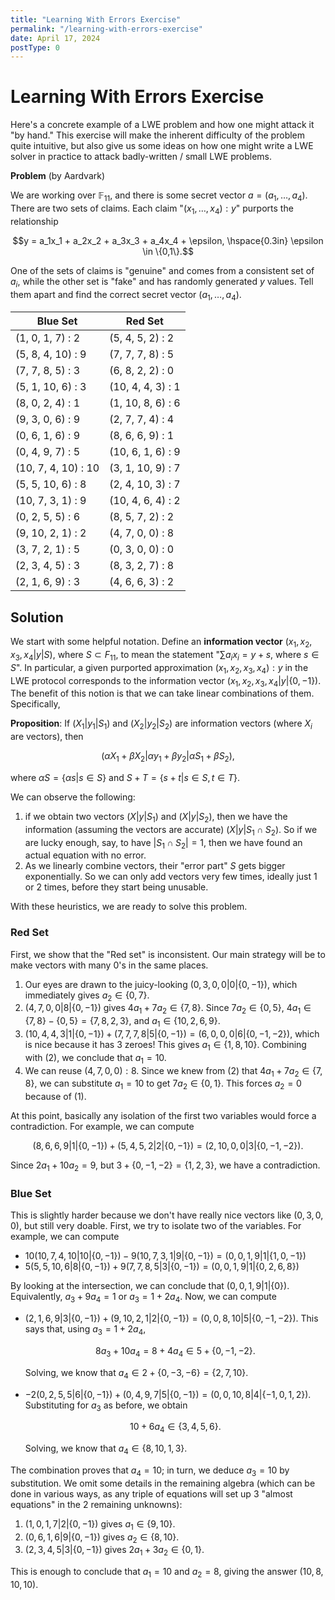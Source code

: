 ```yaml
---
title: "Learning With Errors Exercise"
permalink: "/learning-with-errors-exercise"
date: April 17, 2024
postType: 0
---
```


# Learning With Errors Exercise

Here's a concrete example of a LWE problem and how one might attack it "by hand." This exercise will make the inherent difficulty of the problem quite intuitive, but also give us some ideas on how one might write a LWE solver in practice to attack badly-written / small LWE problems.

**Problem** (by Aardvark)

We are working over $\mathbb{F}_{11}$, and there is some secret vector $a = (a_1, \ldots, a_4)$. There are two sets of claims. Each claim "$(x_1, \ldots, x_4) : y$" purports the relationship

$$y = a_1x_1 + a_2x_2 + a_3x_3 + a_4x_4 + \epsilon, \hspace{0.3in} \epsilon \in \{0,1\}.$$

One of the sets of claims is "genuine" and comes from a consistent set of $a_i$, while the other set is "fake" and has randomly generated $y$ values. Tell them apart and find the correct secret vector $(a_1, \ldots, a_4)$.

| Blue Set            | Red Set           |
| ------------------- | ----------------- |
| (1, 0, 1, 7) : 2    | (5, 4, 5, 2) : 2  |
| (5, 8, 4, 10) : 9   | (7, 7, 7, 8) : 5  |
| (7, 7, 8, 5) : 3    | (6, 8, 2, 2) : 0  |
| (5, 1, 10, 6) : 3   | (10, 4, 4, 3) : 1 |
| (8, 0, 2, 4) : 1    | (1, 10, 8, 6) : 6 |
| (9, 3, 0, 6) : 9    | (2, 7, 7, 4) : 4  |
| (0, 6, 1, 6) : 9    | (8, 6, 6, 9) : 1  |
| (0, 4, 9, 7) : 5    | (10, 6, 1, 6) : 9 |
| (10, 7, 4, 10) : 10 | (3, 1, 10, 9) : 7 |
| (5, 5, 10, 6) : 8   | (2, 4, 10, 3) : 7 |
| (10, 7, 3, 1) : 9   | (10, 4, 6, 4) : 2 |
| (0, 2, 5, 5) : 6    | (8, 5, 7, 2) : 2  |
| (9, 10, 2, 1) : 2   | (4, 7, 0, 0) : 8  |
| (3, 7, 2, 1) : 5    | (0, 3, 0, 0) : 0  |
| (2, 3, 4, 5) : 3    | (8, 3, 2, 7) : 8  |
| (2, 1, 6, 9) : 3    | (4, 6, 6, 3) : 2  |

## Solution

We start with some helpful notation. Define an **information vector** $(x_1, x_2, x_3, x_4 | y | S)$, where $S \subset F_{11}$, to mean the statement "$\sum a_i x_i = y + s$, where $s \in S$". In particular, a given purported approximation $(x_1, x_2, x_3, x_4) : y$ in the LWE protocol corresponds to the information vector $(x_1, x_2, x_3, x_4 | y | \{0, -1\})$. The benefit of this notion is that we can take linear combinations of them. Specifically,

**Proposition**: If $(X_1|y_1|S_1)$ and $(X_2|y_2|S_2)$ are information vectors (where $X_i$ are vectors), then

$$(\alpha X_1 + \beta X_2 | \alpha y_1 + \beta y_2 | \alpha S_1 + \beta S_2),$$

where $\alpha S = \{\alpha s | s \in S\}$ and $S + T = \{s+t|s\in S, t \in T\}$.

We can observe the following:

1. if we obtain two vectors $(X| y| S_1)$ and $(X| y| S_2)$, then we have the information (assuming the vectors are accurate) $(X|y|S_1 \cap S_2)$. So if we are lucky enough, say, to have $|S_1 \cap S_2| = 1$, then we have found an actual equation with no error.
2. As we linearly combine vectors, their "error part" $S$ gets bigger exponentially. So we can only add vectors very few times, ideally just 1 or 2 times, before they start being unusable.

With these heuristics, we are ready to solve this problem.

### Red Set

First, we show that the "Red set" is inconsistent. Our main strategy will be to make vectors with many $0$'s in the same places.

1. Our eyes are drawn to the juicy-looking $(0,3,0,0 | 0 | \{0, -1\})$, which immediately gives $a_2 \in \{0, 7\}$.
2. $(4,7,0,0 | 8 | \{0, -1\})$ gives $4a_1 + 7a_2 \in \{7,8\}$. Since $7a_2 \in \{0, 5\}$, $4a_1 \in \{7,8\} - \{0,5\} = \{7, 8, 2,3\}$, and $a_1 \in \{10,2,6,9\}$.
3. $(10, 4, 4, 3 | 1 | \{0,-1\}) + (7, 7, 7, 8 | 5 | \{0, -1\}) = (6, 0, 0, 0 | 6 | \{0, -1, -2\}),$ which is nice because it has 3 zeroes! This gives $a_1 \in \{1, 8, 10\}$. Combining with (2), we conclude that $a_1 = 10$.
4. We can reuse $(4,7,0,0) : 8$. Since we knew from (2) that $4a_1 + 7a_2 \in \{7,8\}$, we can substitute $a_1 = 10$ to get $7a_2 \in \{0, 1\}$. This forces $a_2 = 0$ because of (1).

At this point, basically any isolation of the first two variables would force a contradiction. For example, we can compute

$$(8, 6, 6, 9 | 1 | \{0,-1\}) + (5, 4, 5, 2 | 2 | \{0, -1\}) = (2, 10, 0, 0 | 3 | \{0, -1, -2\}).$$

Since $2a_1 + 10a_2 = 9$, but $3 + \{0,-1,-2\} = \{1,2,3\}$, we have a contradiction.

### Blue Set

This is slightly harder because we don't have really nice vectors like $(0,3,0,0)$, but still very doable. First, we try to isolate two of the variables. For example, we can compute

- $10 (10, 7, 4, 10 | 10 | \{0,-1\}) - 9 (10, 7, 3, 1 | 9 | \{0, -1\}) = (0, 0, 1, 9 | 1 | \{1, 0, -1\})$
- $5 (5, 5, 10, 6 | 8 | \{0,-1\}) + 9 (7, 7, 8, 5 | 3 | \{0, -1\}) = (0, 0, 1, 9 | 1 | \{0,2,6, 8\})$

By looking at the intersection, we can conclude that $(0,0,1,9|1|\{0\})$. Equivalently, $a_3 + 9a_4 = 1$ or $a_3 = 1+2a_4$. Now, we can compute

- $(2, 1, 6, 9 | 3 | \{0,-1\}) + (9, 10, 2, 1 | 2 | \{0, -1\}) = (0, 0, 8, 10 | 5 | \{0, -1, -2\})$. This says that, using $a_3 = 1 + 2a_4$,

  $$8a_3 + 10a_4 = 8 + 4a_4 \in 5 + \{0, -1, -2\}.$$

  Solving, we know that $a_4 \in 2 + \{0, -3, -6\} = \{2, 7, 10\}$.

- $-2(0, 2, 5, 5 | 6 | \{0,-1\}) + (0, 4, 9, 7 | 5 | \{0, -1\}) = (0, 0, 10, 8 | 4 | \{-1,0, 1, 2\})$. Substituting for $a_3$ as before, we obtain

  $$10 + 6a_4 \in \{3, 4, 5,6\}.$$

  Solving, we know that $a_4 \in \{8, 10, 1,3\}$.

The combination proves that $a_4 = 10$; in turn, we deduce $a_3 = 10$ by substitution. We omit some details in the remaining algebra (which can be done in various ways, as any triple of equations will set up 3 "almost equations" in the 2 remaining unknowns):

1. $(1,0,1,7 | 2 | \{0, -1\})$ gives $a_1 \in \{9, 10\}$.
2. $(0,6,1,6 | 9 | \{0, -1\})$ gives $a_2 \in \{8, 10\}$.
3. $(2,3,4,5 | 3 | \{0,-1\})$ gives $2a_1 + 3a_2 \in \{0, 1\}$.

This is enough to conclude that $a_1 = 10$ and $a_2 = 8$, giving the answer $(10, 8, 10, 10)$.